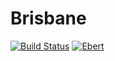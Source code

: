 # Brisbane
[![Build Status](https://travis-ci.org/project-australia/Brisbane.svg?branch=master)](https://travis-ci.org/project-australia/Brisbane)
[![Ebert](https://ebertapp.io/github/project-australia/Brisbane.svg)](https://ebertapp.io/github/project-australia/Brisbane)
